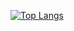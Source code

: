 [![Top Langs](https://github-readme-stats.vercel.app/api/top-langs/?username=Ringoame196&layout=compact&theme=synthwave)](https://github.com/anuraghazra/github-readme-stats)


